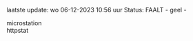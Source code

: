 laatste update: 
wo 06-12-2023 10:56   uur 
Status: FAALT - geel - 
<div class="service Y">microstation</div><div class="service G">httpstat</div>
